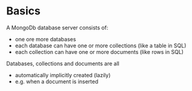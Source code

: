 # Basics

A MongoDb database server consists of:

- one ore more databases
- each database can have one or more collections (like a table in SQL)
- each collection can have one or more documents (like rows in SQL)

Databases, collections and documents are all

- automatically implicitly created (lazily)
- e.g. when a document is inserted

